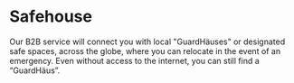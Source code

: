 # Safehouse

Our B2B service will connect you with local "GuardHäuses" or designated safe spaces, across the globe, where you can relocate in the event of an emergency. Even without access to the internet, you can still find a   “GuardHäus”.
